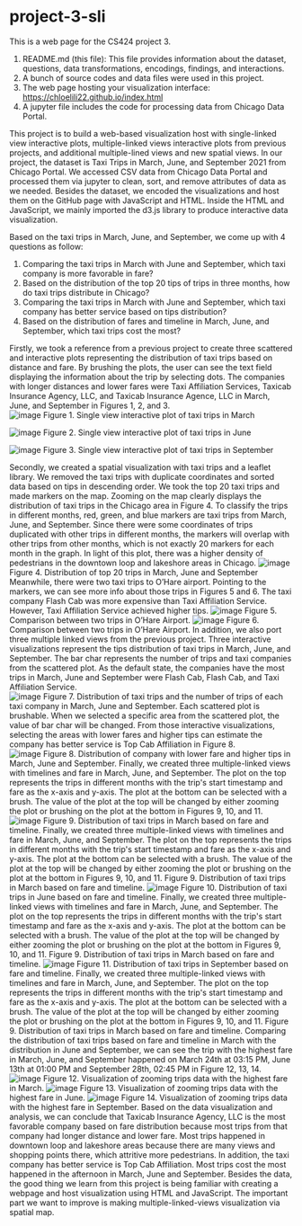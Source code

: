 # project-3-sli

This is a web page for the CS424 project 3.
1. README.md (this file): This file provides information about the dataset, questions, data transformations, encodings, findings, and interactions.
2. A bunch of source codes and data files were used in this project.
3. The web page hosting your visualization interface: https://chloelili22.github.io/index.html
4. A jupyter file includes the code for processing data from Chicago Data Portal.

This project is to build a web-based visualization host with single-linked view interactive plots, multiple-linked views interactive plots from previous projects, and additional multiple-lined views and new spatial views. 
In our project, the dataset is Taxi Trips in March, June, and September 2021 from Chicago Portal. We accessed CSV data from Chicago Data Portal and processed them via jupyter to clean, sort, and remove attributes of data as we needed. Besides the dataset, we encoded the visualizations and host them on the GitHub page with JavaScript and HTML. Inside the HTML and JavaScript, we mainly imported the d3.js library to produce interactive data visualization.

Based on the taxi trips in March, June, and September, we come up with 4 questions as follow:
1. Comparing the taxi trips in March with June and September, which taxi company is more favorable in fare?
2. Based on the distribution of the top 20 tips of trips in three months, how do taxi trips distribute in Chicago?
3. Comparing the taxi trips in March with June and September, which taxi company has better service based on tips distribution?
4. Based on the distribution of fares and timeline in March, June, and September, which taxi trips cost the most?

Firstly, we took a reference from a previous project to create three scattered and interactive plots representing the distribution of taxi trips based on distance and fare. By brushing the plots, the user can see the text field displaying the information about the trip by selecting dots. The companies with longer distances and lower fares were Taxi Affiliation Services, Taxicab Insurance Agency, LLC, and Taxicab Insurance Agence, LLC in March, June, and September in Figures 1, 2, and 3.  
![image](https://user-images.githubusercontent.com/80800544/204972452-2c096b10-fa86-4260-9de5-6038bdd65b24.png) 
Figure 1. Single view interactive plot of taxi trips in March

![image](https://user-images.githubusercontent.com/80800544/204972478-19f9a438-e304-442d-a425-2922c949fe32.png)
Figure 2. Single view interactive plot of taxi trips in June

![image](https://user-images.githubusercontent.com/80800544/204972519-cb8b86c7-3aa1-4a25-a1c6-99ef23e19fd1.png)
Figure 3. Single view interactive plot of taxi trips in September

Secondly, we created a spatial visualization with taxi trips and a leaflet library. We removed the taxi trips with duplicate coordinates and sorted data based on tips in descending order. We took the top 20 taxi trips and made markers on the map. Zooming on the map clearly displays the distribution of taxi trips in the Chicago area in Figure 4. To classify the trips in different months, red, green, and blue markers are taxi trips from March, June, and September. Since there were some coordinates of trips duplicated with other trips in different months, the markers will overlap with other trips from other months, which is not exactly 20 markers for each month in the graph. In light of this plot, there was a higher density of pedestrians in the downtown loop and lakeshore areas in Chicago. 
![image](https://user-images.githubusercontent.com/80800544/204972562-2b04a5ef-34de-42ae-918f-8585c900e2c5.png)
Figure 4. Distribution of top 20 trips in March, June and September
Meanwhile, there were two taxi trips to O’Hare airport. Pointing to the markers, we can see more info about those trips in Figures 5 and 6. The taxi company Flash Cab was more expensive than Taxi Affiliation Service. However, Taxi Affiliation Service achieved higher tips.
![image](https://user-images.githubusercontent.com/80800544/204972578-a699c69c-782b-4805-97f9-0a661f935fd1.png)
Figure 5. Comparison between two trips in O’Hare Airport.
![image](https://user-images.githubusercontent.com/80800544/204972599-29cb5bfe-337c-4ee4-82e2-609b2c044976.png)
Figure 6. Comparison between two trips in O’Hare Airport.
In addition, we also port three multiple linked views from the previous project. Three interactive visualizations represent the tips distribution of taxi trips in March, June, and September. The bar char represents the number of trips and taxi companies from the scattered plot. As the default state, the companies have the most trips in March, June and September were Flash Cab, Flash Cab, and Taxi Affiliation Service.  
![image](https://user-images.githubusercontent.com/80800544/204972629-d3cdd5b7-bab8-4c8a-9d06-95bb585b4298.png)
Figure 7. Distribution of taxi trips and the number of trips of each taxi company in March, June and September.
Each scattered plot is brushable. When we selected a specific area from the scattered plot, the value of bar char will be changed. From those interactive visualizations, selecting the areas with lower fares and higher tips can estimate the company has better service is Top Cab Affiliation in Figure 8.  
![image](https://user-images.githubusercontent.com/80800544/204972643-400ce0b1-0488-4a41-8d51-e10411b3e7e3.png)
Figure 8. Distribution of company with lower fare and higher tips in March, June and September.
Finally, we created three multiple-linked views with timelines and fare in March, June, and September. The plot on the top represents the trips in different months with the trip's start timestamp and fare as the x-axis and y-axis. The plot at the bottom can be selected with a brush. The value of the plot at the top will be changed by either zooming the plot or brushing on the plot at the bottom in Figures 9, 10, and 11.  
![image](https://user-images.githubusercontent.com/80800544/204972676-7e9021a6-ecb7-40fe-99e1-e1a78d784040.png)
Figure 9. Distribution of taxi trips in March based on fare and timeline. 
Finally, we created three multiple-linked views with timelines and fare in March, June, and September. The plot on the top represents the trips in different months with the trip's start timestamp and fare as the x-axis and y-axis. The plot at the bottom can be selected with a brush. The value of the plot at the top will be changed by either zooming the plot or brushing on the plot at the bottom in Figures 9, 10, and 11.  Figure 9. Distribution of taxi trips in March based on fare and timeline. 
![image](https://user-images.githubusercontent.com/80800544/204972692-bac25c5c-eb75-4957-84f1-5c53228493ef.png)
Figure 10. Distribution of taxi trips in June based on fare and timeline.
Finally, we created three multiple-linked views with timelines and fare in March, June, and September. The plot on the top represents the trips in different months with the trip's start timestamp and fare as the x-axis and y-axis. The plot at the bottom can be selected with a brush. The value of the plot at the top will be changed by either zooming the plot or brushing on the plot at the bottom in Figures 9, 10, and 11.  Figure 9. Distribution of taxi trips in March based on fare and timeline. 
![image](https://user-images.githubusercontent.com/80800544/204972709-1c46f081-a379-48ad-bcd5-c37ea3c211b3.png)
Figure 11. Distribution of taxi trips in September based on fare and timeline.
Finally, we created three multiple-linked views with timelines and fare in March, June, and September. The plot on the top represents the trips in different months with the trip's start timestamp and fare as the x-axis and y-axis. The plot at the bottom can be selected with a brush. The value of the plot at the top will be changed by either zooming the plot or brushing on the plot at the bottom in Figures 9, 10, and 11.  Figure 9. Distribution of taxi trips in March based on fare and timeline. 
Comparing the distribution of taxi trips based on fare and timeline in March with the distribution in June and September, we can see the trip with the highest fare in March, June, and September happened on March 24th at 03:15 PM, June 13th at 01:00 PM and September 28th, 02:45 PM in Figure 12, 13, 14.
![image](https://user-images.githubusercontent.com/80800544/204972725-e7bb57d6-ccd9-44eb-a877-3c9cab5d3d8d.png)
Figure 12. Visualization of zooming trips data with the highest fare in March.
![image](https://user-images.githubusercontent.com/80800544/204972739-62d5819b-fdee-4848-ac2d-daec159fde5a.png)
Figure 13. Visualization of zooming trips data with the highest fare in June.
![image](https://user-images.githubusercontent.com/80800544/204972763-95e12355-09c8-4922-8509-dfc5b20dc670.png)
Figure 14. Visualization of zooming trips data with the highest fare in September. 
Based on the data visualization and analysis, we can conclude that Taxicab Insurance Agency, LLC is the most favorable company based on fare distribution because most trips from that company had longer distance and lower fare. Most trips happened in downtown loop and lakeshore areas because there are many views and shopping points there, which attritive more pedestrians. In addition, the taxi company has better service is Top Cab Affiliation. Most trips cost the most happened in the afternoon in March, June and September. Besides the data, the good thing we learn from this project is being familiar with creating a webpage and host visualization using HTML and JavaScript. The important part we want to improve is making multiple-linked-views visualization via spatial map. 

